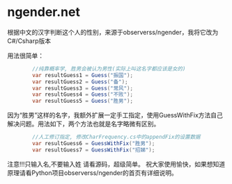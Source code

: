 # ngender.net
根据中文的汉字判断这个人的性别，来源于observerss/ngender，我将它改为C#/Csharp版本


用法很简单：<br />
```csharp
        //纯靠概率学, 胜男会被认为男性(实际上叫这名字都应该是女的)
        var resultGuess1 = Guess("振国");
        var resultGuess2 = Guess("备");
        var resultGuess3 = Guess("常风");
        var resultGuess4 = Guess("不败");
        var resultGuess5 = Guess("胜男");
```

因为“胜男”这样的名字，我额外扩展一定手工指定，使用GuessWithFix方法自己解决问题。用法如下，两个方法也就是名字略微有区别。
```csharp
        //人工修订指定, 修改CharFrequency.cs中的appendFix的设置数据
        var resultGuess6 = GuessWithFix("胜男");
        var resultGuess7 = GuessWithFix("招娣");
```

注意!!!只输入名,不要输入姓
请看源码，超级简单。
祝大家使用愉快，如果想知道原理请看Python项目observerss/ngender的首页有详细说明。
